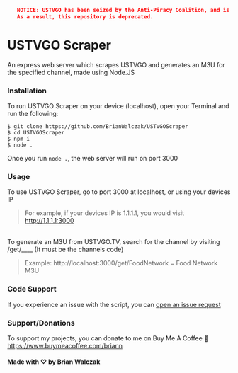 ```json
   NOTICE: USTVGO has been seized by the Anti-Piracy Coalition, and is no longer available.
   As a result, this repository is deprecated.
```

# USTVGO Scraper
An express web server which scrapes USTVGO and generates an M3U for the specified channel, made using Node.JS


### Installation

To run USTVGO Scraper on your device (localhost), open your Terminal and run the following:

```
$ git clone https://github.com/BrianWalczak/USTVGOScraper
$ cd USTVGOScraper
$ npm i
$ node .
```
Once you run ``node .``, the web server will run on port 3000

### Usage

To use USTVGO Scraper, go to port 3000 at localhost, or using your devices IP
> For example, if your devices IP is 1.1.1.1, you would visit http://1.1.1.1:3000

<br>
To generate an M3U from USTVGO.TV, search for the channel by visiting /get/____ (It must be the channels code)
<br>

> Example: http://localhost:3000/get/FoodNetwork =  Food Network M3U

### Code Support

If you experience an issue with the script, you can <a href="https://github.com/BrianWalczak/USTVGOScraper/issues">open an issue request</a>


### Support/Donations

To support my projects, you can donate to me on Buy Me A Coffee 🙂
https://www.buymeacoffee.com/briann

#### Made with ♡ by Brian Walczak
